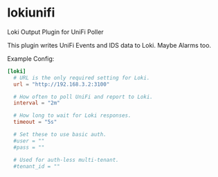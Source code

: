 # lokiunifi

Loki Output Plugin for UniFi Poller

This plugin writes UniFi Events and IDS data to Loki. Maybe Alarms too.

Example Config:

```toml
[loki]
  # URL is the only required setting for Loki.
  url = "http://192.168.3.2:3100"

  # How often to poll UniFi and report to Loki.
  interval = "2m"

  # How long to wait for Loki responses.
  timeout = "5s"

  # Set these to use basic auth.
  #user = ""
  #pass = ""

  # Used for auth-less multi-tenant.
  #tenant_id = ""
```
